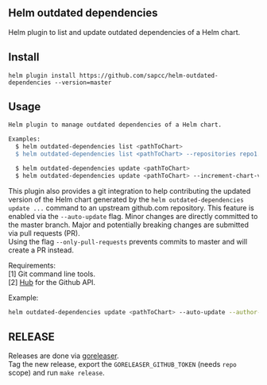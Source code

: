 Helm outdated dependencies
--------------------------

Helm plugin to list and update outdated dependencies of a Helm chart.

## Install

```
helm plugin install https://github.com/sapcc/helm-outdated-dependencies --version=master
```

## Usage

```bash
Helm plugin to manage outdated dependencies of a Helm chart.

Examples:
  $ helm outdated-dependencies list <pathToChart> 										- Checks if there's a newer version of any dependency available in the specified repository.
  $ helm outdated-dependencies list <pathToChart> --repositories repo1.corp,repo2.corp 	- Checks if there's a newer version of any dependency available only using the given repositories. 

  $ helm outdated-dependencies update <pathToChart> 							- Updates all outdated dependencies to the latest version found in the repository.
  $ helm outdated-dependencies update <pathToChart> --increment-chart-version	- Updates all outdated dependencies to the latest version found in the repository and increments the version of the Helm chart.
```

This plugin also provides a git integration to help contributing the updated version of the Helm chart generated by the `helm outdated-dependencies update ...` command to an upstream github.com repository. 
This feature is enabled via the `--auto-update` flag. 
Minor changes are directly committed to the master branch. Major and potentially breaking changes are submitted via pull requests (PR).  
Using the flag `--only-pull-requests` prevents commits to master and will create a PR instead.

Requirements:  
[1] Git command line tools.  
[2] [Hub](https://github.com/github/hub) for the Github API.

Example:

```bash
helm outdated-dependencies update <pathToChart> --auto-update --author-name=sapcc-bot --author-email=sapcc-bot@sap.com
```

## RELEASE

Releases are done via [goreleaser](https://github.com/goreleaser/goreleaser).  
Tag the new release, export the `GORELEASER_GITHUB_TOKEN` (needs `repo` scope) and run `make release`.
